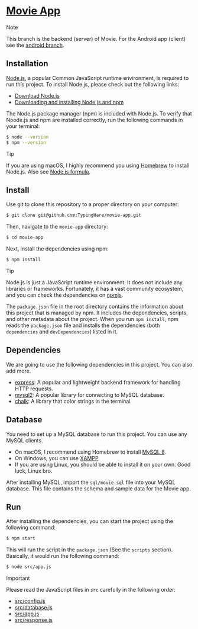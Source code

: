 # [Movie App](https://github.com/TypingHare/movie-app)

> [!NOTE]
> This branch is the backend (server) of Movie. For the Android app (client) see the [android branch](https://github.com/TypingHare/movie-app/tree/android).

## Installation

[Node.js](https://nodejs.org/en/download/), a popular Common JavaScript runtime environment, is required to run this project. To install Node.js, please check out the following links:

- [Download Node.js](https://nodejs.org/en/download)
- [Downloading and installing Node.js and npm](https://docs.npmjs.com/downloading-and-installing-node-js-and-npm)

The Node.js package manager (npm) is included with Node.js. To verify that Noode.js and npm are installed correctly, run the following commands in your terminal:

```bash
$ node --version
$ npm --version
```

> [!TIP]
> If you are using macOS, I highly recommend you using [Homebrew](https://brew.sh/) to install Node.js. Also see [Node.js formula](https://formulae.brew.sh/formula/node).

## Install

Use git to clone this repository to a proper directory on your computer:

```bash
$ git clone git@github.com:TypingHare/movie-app.git
```

Then, navigate to the `movie-app` directory:

```bash
$ cd movie-app
```

Next, install the dependencies using npm:

```bash
$ npm install
```

> [!TIP]
> Node.js is just a JavaScript runtime environment. It does not include any libraries or frameworks. Fortunately, it has a vast community ecosystem, and you can check the dependencies on [npmjs](https://www.npmjs.com).
>
> The `package.json` file in the root directory contains the information about this project that is managed by npm. It includes the dependencies, scripts, and other metadata about the project. When you run `npm install`, npm reads the `package.json` file and installs the dependencies (both `dependencies` and `devDependencies`) listed in it.

## Dependencies

We are going to use the following dependencies in this project. You can also add more.

- [express](https://www.npmjs.com/package/express): A popular and lightweight backend framework for handling HTTP requests.
- [mysql2](https://www.npmjs.com/package/mysql2): A popular library for connecting to MySQL database.
- [chalk](https://www.npmjs.com/package/chalk): A library that color strings in the terminal.

## Database

You need to set up a MySQL database to run this project. You can use any MySQL clients.

- On macOS, I recommend using Homebrew to install [MySQL 8](https://formulae.brew.sh/formula/mysql).
- On Windows, you can use [XAMPP](https://www.apachefriends.org/index.html).
- If you are using Linux, you should be able to install it on your own. Good luck, Linux bro.

After installing MySQL, import the `sql/movie.sql` file into your MySQL database. This file contains the schema and sample data for the Movie app.

## Run

After installing the dependencies, you can start the project using the following command:

```bash
$ npm start
```

This will run the script in the `package.json` (See the `scripts` section). Basically, it would run the following command:

```bash
$ node src/app.js
```

> [!IMPORTANT]
> Please read the JavaScript files in `src` carefully in the following order:
>
> - [src/config.js](src/config.js)
> - [src/database.js](src/database.js)
> - [src/app.js](src/app.js)
> - [src/response.js](src/response.js)
